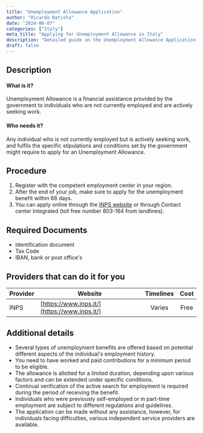 ```yaml
---
title: "Unemployment Allowance Application"
author: "Ricardo Batista"
date: "2024-06-07"
categories: ["Italy"]
meta_title: "Applying for Unemployment Allowance in Italy"
description: "Detailed guide on the Unemployment Allowance Application procedures, required documents, and various service provider details."
draft: false
---
```


## Description
#### What is it?
Unemployment Allowance is a financial assistance provided by the government to individuals who are not currently employed and are actively seeking work.

#### Who needs it?
Any individual who is not currently employed but is actively seeking work, and fulfils the specific stipulations and conditions set by the government might require to apply for an Unemployment Allowance.

## Procedure
1. Register with the competent employment center in your region.
2. After the end of your job, make sure to apply for the unemployment benefit within 68 days.
3. You can apply online through the [INPS website](https://www.inps.it/) or through Contact center Integrated (toll free number 803-164 from landlines).

## Required Documents
* Identification document
* Tax Code
* IBAN, bank or post office's

## Providers that can do it for you

| Provider        |     Website     |     Timelines    |       Cost      |
| --------------- | --------------- |  :-------------: | :-------------: |
| INPS      |  [https://www.inps.it/](https://www.inps.it/)       |      Varies     |        Free       |

## Additional details
* Several types of unemployment benefits are offered based on potential different aspects of the individual's employment history.
* You need to have worked and paid contributions for a minimum period to be eligible.
* The allowance is allotted for a limited duration, depending upon various factors and can be extended under specific conditions.
* Continual verification of the active search for employment is required during the period of receiving the benefit. 
* Individuals who were previously self-employed or in part-time employment are subject to different regulations and guidelines.
* The application can be made without any assistance, however, for individuals facing difficulties, various independent service providers are available.